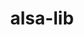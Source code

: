 ---
title: "alsa-lib"
layout: cache
categories: [package, v0.20]
meta: {"versions": ["1.2.3.2"], "compilers": ["gcc@=11.3.0"], "oss": ["ubuntu22.04"], "platforms": ["linux"], "targets": ["x86_64_v3"], "stacks": ["ml-linux-x86_64-cpu", "ml-linux-x86_64-cuda"], "num_specs": 1, "num_specs_by_stack": {"ml-linux-x86_64-cpu": 1, "ml-linux-x86_64-cuda": 1}}
spec_details: [{"hash": "w2tg4p2jw64wfzdc6kpnlc63wpzwbkvj", "compiler": "gcc@=11.3.0", "versions": ["1.2.3.2"], "os": "ubuntu22.04", "platform": "linux", "target": "x86_64_v3", "variants": ["build_system=autotools", "~python"], "stacks": ["ml-linux-x86_64-cpu", "ml-linux-x86_64-cuda"], "size": "-", "tarball": "https://binaries.spack.io/releases/v0.20/build_cache/linux-ubuntu22.04-x86_64_v3/gcc-11.3.0/alsa-lib-1.2.3.2/linux-ubuntu22.04-x86_64_v3-gcc-11.3.0-alsa-lib-1.2.3.2-w2tg4p2jw64wfzdc6kpnlc63wpzwbkvj.spack"}]
---